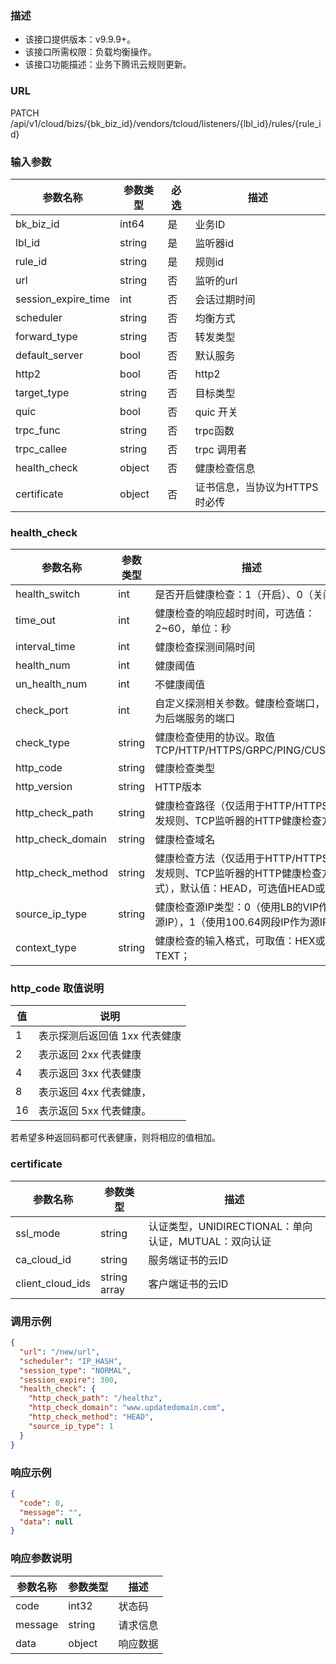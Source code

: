 ### 描述

- 该接口提供版本：v9.9.9+。
- 该接口所需权限：负载均衡操作。
- 该接口功能描述：业务下腾讯云规则更新。

### URL

PATCH /api/v1/cloud/bizs/{bk_biz_id}/vendors/tcloud/listeners/{lbl_id}/rules/{rule_id}

### 输入参数

| 参数名称                | 参数类型   | 必选 | 描述                |
|---------------------|--------|----|-------------------|
| bk_biz_id           | int64  | 是  | 业务ID              |
| lbl_id              | string | 是  | 监听器id             |
| rule_id             | string | 是  | 规则id              |
| url                 | string | 否  | 监听的url            |
| session_expire_time | int    | 否  | 会话过期时间            |
| scheduler           | string | 否  | 均衡方式              |
| forward_type        | string | 否  | 转发类型              |
| default_server      | bool   | 否  | 默认服务              |
| http2               | bool   | 否  | http2             |
| target_type         | string | 否  | 目标类型              |
| quic                | bool   | 否  | quic  开关          |
| trpc_func           | string | 否  | trpc函数            |
| trpc_callee         | string | 否  | trpc 调用者          |
| health_check        | object | 否  | 健康检查信息            |
| certificate         | object | 否  | 证书信息，当协议为HTTPS时必传 |

### health_check

| 参数名称              | 参数类型   | 描述                                                                |
|-------------------|--------|-------------------------------------------------------------------|
| health_switch     | int    | 是否开启健康检查：1（开启）、0（关闭）                                              |
| time_out          | int    | 健康检查的响应超时时间，可选值：2~60，单位：秒                                         |
| interval_time     | int    | 健康检查探测间隔时间                                                        |
| health_num        | int    | 健康阈值                                                              |
| un_health_num     | int    | 不健康阈值                                                             |
| check_port        | int    | 自定义探测相关参数。健康检查端口，默认为后端服务的端口                                       |
| check_type        | string | 健康检查使用的协议。取值 TCP/HTTP/HTTPS/GRPC/PING/CUSTOM                      |
| http_code         | string | 健康检查类型                                                            |
| http_version      | string | HTTP版本                                                            |
| http_check_path   | string | 健康检查路径（仅适用于HTTP/HTTPS转发规则、TCP监听器的HTTP健康检查方式）                      |
| http_check_domain | string | 健康检查域名                                                            |
| http_check_method | string | 健康检查方法（仅适用于HTTP/HTTPS转发规则、TCP监听器的HTTP健康检查方式），默认值：HEAD，可选值HEAD或GET |
| source_ip_type    | string | 健康检查源IP类型：0（使用LB的VIP作为源IP），1（使用100.64网段IP作为源IP）                   |
| context_type      | string | 健康检查的输入格式，可取值：HEX或TEXT；                                           |

### http_code 取值说明

| 值  | 说明                |
|----|-------------------|
| 1  | 表示探测后返回值 1xx 代表健康 |
| 2  | 表示返回 2xx 代表健康     |
| 4  | 表示返回 3xx 代表健康     |
| 8  | 表示返回 4xx 代表健康，    |
| 16 | 表示返回 5xx 代表健康。    |

若希望多种返回码都可代表健康，则将相应的值相加。

### certificate

| 参数名称             | 参数类型         | 描述                                   |
|------------------|--------------|--------------------------------------|
| ssl_mode         | string       | 认证类型，UNIDIRECTIONAL：单向认证，MUTUAL：双向认证 |
| ca_cloud_id      | string       | 服务端证书的云ID                            |
| client_cloud_ids | string array | 客户端证书的云ID                            |

### 调用示例

```json
{
  "url": "/new/url",
  "scheduler": "IP_HASH",
  "session_type": "NORMAL",
  "session_expire": 300,
  "health_check": {
    "http_check_path": "/healthz",
    "http_check_domain": "www.updatedomain.com",
    "http_check_method": "HEAD",
    "source_ip_type": 1
  }
}
```

### 响应示例

```json
{
  "code": 0,
  "message": "",
  "data": null
}
```

### 响应参数说明

| 参数名称    | 参数类型   | 描述   |
|---------|--------|------|
| code    | int32  | 状态码  |
| message | string | 请求信息 |
| data    | object | 响应数据 |
